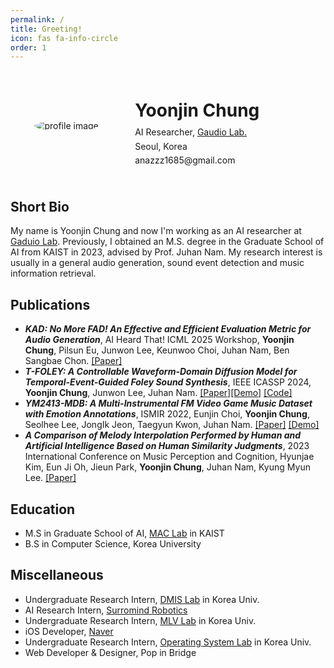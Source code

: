 ```yaml
---
permalink: /
title: Greeting!
icon: fas fa-info-circle
order: 1
---
```


<div class="profile-container">
  <div class="profile-picture">
  <img src="{{site.url}}/assets/img/avatar.jpeg" alt="profile image" class="profile-picture">
  </div>
  <div class="profile-details">
    <h1>Yoonjin Chung</h1>
    <!-- <p>PhD Student [<a href="/path/to/resume.pdf">Resume</a>]</p> -->
    <p>AI Researcher, <a href="https://www.gaudiolab.com/">Gaudio Lab.</a></p>
    <p>  <i class="fas fa-map-marker-alt"></i>  Seoul, Korea</p>
    <p><i class="far fa-envelope-open"></i>  anazzz1685@gmail.com</p>
  </div>
</div>

<style>
.profile-container {
  display: flex;
  align-items: center;
  border-radius: 50%;
  padding: 20px;
}

.profile-picture {
  flex: 0 0 30%;
  text-align: center;
}

.profile-picture img {
  border-radius: 50%;
  max-width: 100%;
  height: auto;
}

.profile-details {
  flex: 1; /* The details take up the remaining space */
  padding-left: 40px;
  line-height: 1.4; /* Tighter line height for text */
}

.profile-details h1 {
  line-height: 0.4; /* Even tighter line height for the title */
}

.profile-details p {
  margin: 0.2em 0; /* Reduce space between paragraphs */
}
</style>


## Short Bio
My name is Yoonjin Chung and now I'm working as an AI researcher at [Gaduio Lab](https://www.gaudiolab.com/). Previously, I obtained an M.S. degree in the Graduate School of AI from KAIST in 2023, advised by Prof. Juhan Nam. My research interest is usually in a general audio generation, sound event detection and music information retrieval.


## Publications
- ***KAD: No More FAD! An Effective and Efficient Evaluation Metric for Audio Generation***, AI Heard That! ICML 2025 Workshop, **Yoonjin Chung**, Pilsun Eu, Junwon Lee, Keunwoo Choi, Juhan Nam, Ben Sangbae Chon. [[Paper]](https://arxiv.org/abs/2502.15602)
- ***T-FOLEY: A Controllable Waveform-Domain Diffusion Model for Temporal-Event-Guided Foley Sound Synthesis***, IEEE ICASSP 2024, **Yoonjin Chung**, Junwon Lee, Juhan Nam. [[Paper]](https://arxiv.org/abs/2401.09294)[[Demo]](https://yoonjinxd.github.io/Event-guided_FSS_Demo.github.io/) [[Code]](https://github.com/YoonjinXD/T-foley)
- ***YM2413-MDB: A Multi-Instrumental FM Video Game Music Dataset with Emotion Annotations***, ISMIR 2022, Eunjin Choi, **Yoonjin Chung**, Seolhee Lee, JongIk Jeon, Taegyun Kwon, Juhan Nam. [[Paper]](https://arxiv.org/abs/2211.07131) [[Demo]](https://jech2.github.io/YM2413-MDB/)
- ***A Comparison of Melody Interpolation Performed by Human and Artificial Intelligence Based on Human Similarity Judgments***, 2023 International Conference on Music Perception and Cognition, Hyunjae Kim, Eun Ji Oh, Jieun Park, **Yoonjin Chung**, Juhan Nam, Kyung Myun Lee. [[Paper]](https://mac.kaist.ac.kr/pubs/kim-icmpc2023.pdf)


## Education
- M.S in Graduate School of AI, [MAC Lab](https://mac.kaist.ac.kr/) in KAIST
- B.S in Computer Science, Korea University


## Miscellaneous
- Undergraduate Research Intern, [DMIS Lab](https://dmis.korea.ac.kr/) in Korea Univ.
- AI Research Intern, [Surromind Robotics](https://www.surromind.ai/)
- Undergraduate Research Intern, [MLV Lab](https://www.hyunwoojkim.com/) in Korea Univ.
- iOS Developer, [Naver](https://www.navercorp.com/naver/naverMain)
- Undergraduate Research Intern, [Operating System Lab](https://os.korea.ac.kr/) in Korea Univ.
- Web Developer & Designer, Pop in Bridge

